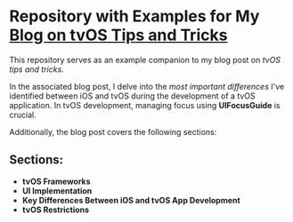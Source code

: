 # Repository with Examples for My [Blog on tvOS Tips and Tricks]([your_blog_link_here](https://bozidarlabas.com/neuron/tvOSBlogPost.html))

This repository serves as an example companion to my blog post on *tvOS tips and tricks*.

In the associated blog post, I delve into the *most important differences* I've identified between iOS and tvOS during the development of a tvOS application. In tvOS development, managing focus using **UIFocusGuide** is crucial.

Additionally, the blog post covers the following sections:

## Sections:

- **tvOS Frameworks**
- **UI Implementation**
- **Key Differences Between iOS and tvOS App Development**
- **tvOS Restrictions**
